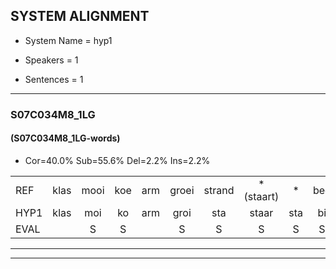 
## SYSTEM ALIGNMENT

- System Name = hyp1

- Speakers = 1

- Sentences = 1

---

### S07C034M8_1LG

#### (S07C034M8_1LG-words)

- Cor=40.0%	Sub=55.6%	Del=2.2%	Ins=2.2%

|  |  |  |  |  |  |  |  |  |  |  |  |  |  |  |  |  |  |  |  |  |  |  |  |  |  |  |  |  |  |  |  |  |  |  |  |  |  |  |  |  |  |  |  |  |  |
|:--- |:---:|:---:|:---:|:---:|:---:|:---:|:---:|:---:|:---:|:---:|:---:|:---:|:---:|:---:|:---:|:---:|:---:|:---:|:---:|:---:|:---:|:---:|:---:|:---:|:---:|:---:|:---:|:---:|:---:|:---:|:---:|:---:|:---:|:---:|:---:|:---:|:---:|:---:|:---:|:---:|:---:|:---:|:---:|:---:|:---:|
| REF | klas | mooi | koe | arm | groei | strand | *(staart) | * | bed | bed | eerst | voor | draai |  | sjaal | herfst | duur | straat*(staart) | leeuw | clown | *(slow) | hoek | krant | hout | vriend | gauw | chips*(gips) | groen*(groeien) | feest | reis | jas | huis | paard | vijf | muts | nieuw | kind | bang | oog | zacht | schoen | plas | neus | knoop | plank |
| HYP1 | klas | moi | ko | arm | groi | sta | staar | sta | bi | bed | eerst | voor | draai | shal | shel | herft | duur |  | staart | leu | sloun | hoek | ramt | hout | frint | gou | gips | groeien | feest | reys | jas | huis | paerd | vef | goed | niew | kind | bang | oh | zacht | schoen | plas | nis | knoop | lank |
| EVAL |  | S | S |  | S | S | S | S | S |  |  |  |  | I | S | S |  | D | S | S | S |  | S |  | S | S | S | S |  | S |  |  | S | S | S | S |  |  | S |  |  |  | S |  | S |
---

---

